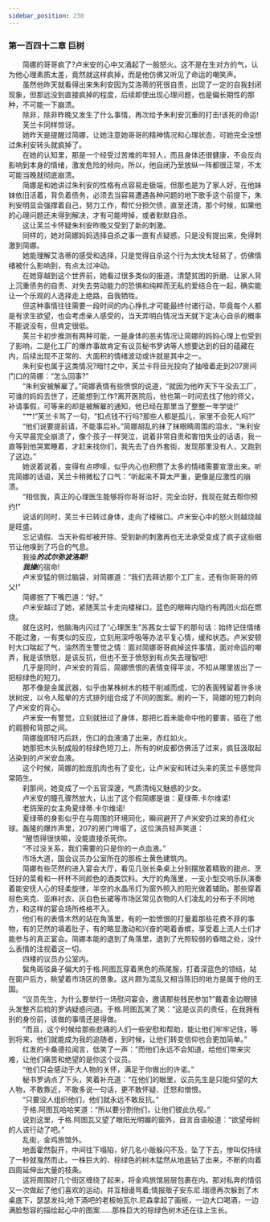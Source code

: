 ```yaml
---
sidebar_position: 230
---
```

### 第一百四十二章 巨树  


　　简娜的哥哥疯了?卢米安的心中又涌起了一股怒火。这不是在生对方的气，认为他心理素质太差，竟然就这样疯掉，而是他仿佛又听见了命运的嘲笑声。  
　　虽然他昨天就看得出来朱利安因为艾洛蒂的死很自责，出现了一定的自我封闭现象，但那远没到直接疯掉的程度，后续即使出现心理问题，也是偏长期性的那种，不可能一下崩溃。  
　　除非，除非昨晚又发生了什么事情，再次给予朱利安沉重的打击!该死的命运!  
　　芙兰卡同样惊讶。  
　　她昨天是提醒过简娜，让她注意她哥哥的精神情况和心理状态，可她完全没想过朱利安转头就疯掉了。  
　　在她的认知里，那是一个经受过苦难的年轻人，而且身体还很健康，不会反向影响到本身的情绪，激发危险的倾向，所以，他自闭乃至放纵一阵都很正常，不太可能当晚就彻底崩溃。  
　　简娜是和她讲过朱利安的性格有点容易走极端，但那也是为了家人好，在他妹妹依旧活着，背负着债务，必须去当容易遭遇各种问题的地下歌手这个前提下，朱利安明显会强撑着自己，努力工作，帮忙分担欠债，直至还清，那个时候，如果他的心理问题还未得到解决，才有可能垮掉，或者默默自杀。  
　　这让芙兰卡怀疑朱利安昨晚又受到了新的刺激。  
　　同样的，她对简娜妈妈选择自杀之事一直有点疑惑，只是没有提出来，免得刺激到简娜。  
　　她能理解艾洛蒂的感受和选择，只是觉得自杀这个行为太快太轻易了，仿佛情绪被什么影响到，有点太过冲动。  
　　在她穿越到这个世界前，她看过很多类似的报道，清楚贫困的折磨、让家人背上沉重债务的自责、对失去劳动能力的恐惧和纯粹而无私的爱结合在一起，确实能让一个乐观的人选择走上绝路，自我牺牲。  
　　但这种事情往往需要一段时间的内心挣扎才可能最终付诸行动，毕竟每个人都是有求生欲望，也会考虑亲人感受的，当天弄明白情况当天就下定决心自杀的概率不能说没有，但肯定很低。  
　　芙兰卡初步推测有两种可能，一是身体的恶劣情况让简娜的妈妈心理上也受到了影响，二是化工厂的爆炸事故肯定有议员秘书罗讷等人想要达到的目的蕴藏在内，后续出现不正常的、大面积的情绪波动或许就是其中之一。  
　　朱利安也属于这类情况?暗忖之中，芙兰卡将目光投向了抽噎着走到207房间门口的简娜：“怎么回事?”  
　　“朱利安被解雇了。”简娜表情有些愤恨的说道，“就因为他昨天下午没去工厂，可谁的妈妈去世了，还能想到工作?离开医院后，他也第一时间去找了他的师父，补请事假，可等来的却是被解雇的通知，他已经在那里当了整整一年学徒!”  
　　“艹!”芙兰卡骂了一句，“扣点钱不行吗?那些人都是孤儿，家里不会死人吗?”  
　　“他们说要提前请，不能事后补。”简娜胡乱的抹了抹眼睛周围的泪水，“朱利安今天早晨完全崩溃了，像个孩子一样哭泣，说着非常自责和害怕失业的话语，我一直等到他哭累睡着，才赶来找你们，我先去了白外套街，发现那里没有人，又跑到了这边。”  
　　她说着说着，变得有点啰嗦，似乎内心也积攒了太多的情绪需要宣泄出来。听完简娜的话语，芙兰卡稍微松了口气：“听起来不算太严重，更像是应激性的崩溃。  
　　“相信我，真正的心理医生能够将你哥哥治好，完全治好，我现在就去帮你预约!”  
　　说话的同时，芙兰卡已转过身体，走向了楼梯口。卢米安心中的怒火则越烧越是旺盛。  
　　忘记请假、当天补假却被开除、受到新的刺激再也无法承受变成了疯子这些细节让他嗅到了巧合的气息。  
　　我操***的忒尔弥波洛斯!  
　　我操***的宿命!  
　　卢米安猛的侧过脑袋，对简娜道：“我们去拜访那个工厂主，还有你哥哥的师父!”  
　　简娜抿了下嘴巴道：“好。”  
　　卢米安越过了她，紧随芙兰卡走向楼梯口，蓝色的眼眸内隐约有两团火焰在燃烧。  
　　就在这时，他脑海内闪过了“心理医生”苏茜女士留下的那句话：始终记住情绪不能过激，一有类似的反应，立刻用深呼吸等办法平复心情，缓和状态。卢米安顿时大口喘起了气，油然而生警觉之情：面对简娜哥哥疯掉这件事情，面对命运的嘲弄，我是该愤怒，是该反抗，但也不至于愤怒到有点失去理智吧!  
　　几乎是同时，卢米安的背后，简娜愤恨的表情变得平淡，不知从哪里拔出了一把棕绿色的短刀。  
　　那不像是金属武器，似乎由某株树木的枝干削减而成，它的表面残留着许多块状树皮，以令人眩晕的方式排列组合成了不同的图案。刷的一下，简娜的短刀刺向了卢米安的背心。  
　　卢米安一有警觉，立刻就扭过了身体，那把匕首未能命中他的要害，插在了他的肩膀和背部之间。  
　　简娜旋即轻巧后跃，伤口的血液涌了出来，赤红如火。  
　　她那把木头制成般的棕绿色短刀上，所有的树皮都仿佛活了过来，疯狂汲取起沾染到的卢米安血液。  
　　这个时候，简娜的脸庞肌肉也有了变化，让卢米安和转过头来的芙兰卡感觉异常陌生。  
　　刹那间，她变成了一个五官深邃，气质清纯又魅惑的少女。  
　　卢米安的瞳孔骤然放大，认出了这个假简娜是谁：夏绿蒂.卡尔维诺!  
　　老鸽笼的女主角夏绿蒂.卡尔维诺!  
　　夏绿蒂的身影似乎在与周围的环境同化，瞬间避开了卢米安扔过来的赤红火球。轰隆的爆炸声里，207的房门垮塌了，这位演员轻声笑道：  
　　“醒悟得很快嘛，没能直接杀死你。  
　　“不过没关系，我们需要的只是你的一点血液。”  
　　市场大道，国会议员办公室所在的那栋土黄色建筑内。  
　　简娜有些茫然的进入宴会大厅，看见几张长条桌上分别摆放着精致的甜点、烹饪好的菜肴和一杯杯不同颜色的酒类饮料。大厅的角落里，一支小型交响乐队演奏着能安抚人心的轻柔旋律，半空的水晶吊灯为窗外照入的阳光做着辅助。那些穿着棕色夹克、亚麻衬衣、灰白色长裙等市场区常见衣物的人们凌乱的分布于不同地方，和这样的宴会场所格格不入。  
　　他们有的表情木然的站在角落里，有的一脸愤恨的打量着那些花费不菲的事物，有的茫然的填着肚子，有的略显激动和兴奋的喝着香槟，享受着上流人士们才能参与的真正宴会。简娜本能的退到了角落里，退到了光照较弱的昏暗之处，没什么表情的注视着这一切。  
　　四楼的议员办公室内。  
　　鬓角斑驳鼻子偏大的于格.阿图瓦穿着黑色的燕尾服，打着深蓝色的领结，站在窗户后方，眺望着市场区的景象。这片颇为混乱又相当陈旧的地方是属于他的王国。  
　　“议员先生，为什么要举行一场慰问宴会，邀请那些贱民参加?”戴着金边眼镜头发整齐后梳的罗讷疑惑问道。于格.阿图瓦笑了笑：“这是议员的责任，在我拥有别的身份前，该做的事情还是得做。  
　　“而且，这个时候给那些悲痛的人们一些安慰和帮助，能让他们牢牢记住，等到将来，他们就能成为我的追随者，到时候，让他们转变信仰也会更加简单。”  
　　红发的卡桑德拉闻言，低笑了一声：“而他们永远不会知道，给他们带来灾难，让他们痛苦和绝望的是你这个议员。  
　　“他们只会感动于大人物的关怀，满足于你做出的许诺。”  
　　秘书罗讷点了下头，笑着补充道：“在他们的眼里，议员先生是只能仰望的大人物，不敢靠近，不敢多说一句话，更不敢怀疑、迁怒和憎恨。  
　　“只要没人组织他们，他们就永远不敢反抗。”  
　　于格.阿图瓦哈哈笑道：“所以要分割他们，让他们彼此仇视。”  
　　说到这里，于格.阿图瓦又望了眼阳光明媚的窗外，自言自语般道：“欲望母树的人该行动了吧。”  
　　乱街，金鸡旅馆外。  
　　地面霍然裂开，中间往下塌陷，好几名小贩躲闪不及，坠了下去，惨叫仅持续了一秒就戛然而止。一株巨大的、棕绿色的树木猛然从地底钻了出来，不断的向着四周延伸出大量的枝条。  
　　这将周围好几个街区缠绕了起来，将金鸡旅馆层层包裹在内。那对私奔的情侣又一次做起了他们喜欢的运动，并互相谩骂着;情报贩子安东尼.瑞德再次躲到了木桌底下，瑟瑟发抖;地下酒吧的老板帕瓦尔.尼森拿起了画板，一边大口喝酒，一边满脸愁容的描绘起心中的图案……那株巨大的棕绿色树木还在往上生长。  

